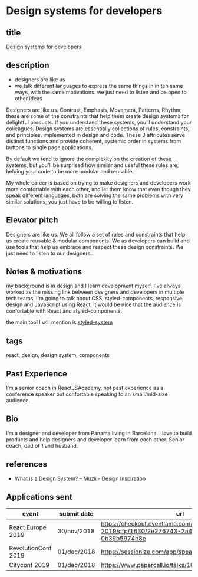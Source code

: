 # Design systems for developers

## title

Design systems for developers

## description

- designers are like us
- we talk different languages to express the same things in in teh same ways, with the same motivations. we just need to listen and be open to other ideas

Designers are like us. Contrast, Emphasis, Movement, Patterns, Rhythm; these are some of the constraints that help them create design systems for delightful products. If you understand these systems, you’ll understand your colleagues. Design systems are essentially collections of rules, constraints, and principles, implemented in design and code. These 3 attributes serve distinct functions and provide coherent, systemic order in systems from buttons to single page applications.

By default we tend to ignore the complexity on the creation of these systems, but you’ll be surprised how similar and useful these rules are, helping your code to be more modular and reusable.

My whole career is based on trying to make designers and developers work more comfortable with each other, and let them know that even though they speak different languages, both are solving the same problems with very similar solutions, you just have to be willing to listen.

## Elevator pitch

Designers are like us. We all follow a set of rules and constraints that help us create reusable & modular components. We as developers can build and use tools that help us embrace and respect these design constraints. We just need to listen to our designers...

## Notes & motivations

my background is in design and I learn development myself. I've always worked as the missing link between designers and developers in multiple tech teams.
I'm going to talk about CSS, styled-components, responsive design and JavaScript using React. it would be nice that the audience is confortable with React and styled-components.

the main tool I will mention is [styled-system](https://jxnblk.com/styled-system/)

## tags

react, design, design system, components

## Past Experience

I’m a senior coach in ReactJSAcademy. not past experience as a conference speaker but confortable speaking to an small/mid-size audience.

## Bio

I’m a designer and developer from Panama living in Barcelona. I love to build products and help designers and developer learn from each other. Senior coach, dad of 1 and husband.

## references

- [What is a Design System? – Muzli - Design Inspiration](https://medium.muz.li/what-is-a-design-system-1e43d19e7696)

## Applications sent

| event             | submit date | url | accepted? | reason? |
|-------------------|-------------|-----|-----------|---------|
| React Europe 2019 | 30/nov/2018 | https://checkout.eventlama.com/#/events/reacteurope-2019/cfp/1630/2e276743-2a49-4719-ad77-0b39b5974b8e |
| RevolutionConf 2019 | 01/dec/2018 | https://sessionize.com/app/speaker/session/75928 |
| Cityconf 2019 | 01/dec/2018 | https://www.papercall.io/talks/104690/children/104691 |
